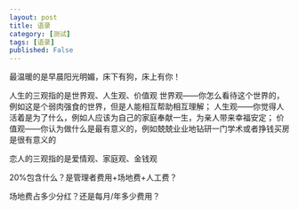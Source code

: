 ```yaml
---
layout: post
title: 语录
category: [测试]
tags: [语录]
published: False
---
```



最温暖的是早晨阳光明媚，床下有狗，床上有你！

人生的三观指的是世界观、人生观、价值观
世界观——你怎么看待这个世界的，例如这是个弱肉强食的世界，但是人能相互帮助相互理解；
人生观——你觉得人活着是为了什么，例如人应该为自己的家庭奉献一生，为亲人带来幸福安定；
价值观——你认为做什么是最有意义的，例如兢兢业业地钻研一门学术或者挣钱买房是很有意义的

恋人的三观指的是爱情观、家庭观、金钱观

20%包含什么？是管理者费用+场地费+人工费？

场地费占多少分红？还是每月/年多少费用？

